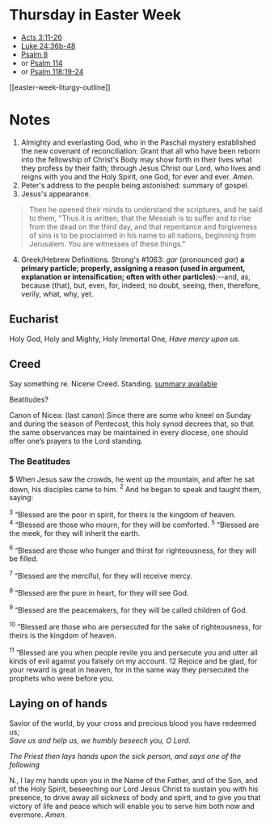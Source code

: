 # Thursday in Easter Week
- [Acts 3:11-26](https://www.lectionarypage.net/YearABC/Easter/EasThur.html#ot1)
- [Luke 24:36b-48](https://www.lectionarypage.net/YearABC/Easter/EasThur.html#gsp1)
- [Psalm 8](https://www.lectionarypage.net/YearABC/Easter/EasThur.html#ps1)
- or [Psalm 114](https://www.lectionarypage.net/YearABC/Easter/EasThur.html#ps2)
- or [Psalm 118:19-24](https://www.lectionarypage.net/YearABC/Easter/EasThur.html#ps3)

[[easter-week-liturgy-outline]]
# Notes
1. Almighty and everlasting God, who in the Paschal mystery established the new covenant of reconciliation: Grant that all who have been reborn into the fellowship of Christ's Body may show forth in their lives what they profess by their faith; through Jesus Christ our Lord, who lives and reigns with you and the Holy Spirit, one God, for ever and ever. _Amen._
2. Peter's address to the people being astonished: summary of gospel.
3. Jesus's appearance.  

> Then he opened their minds to understand the scriptures, and he said to them, "Thus it is written, that the Messiah is to suffer and to rise from the dead on the third day, and that repentance and forgiveness of sins is to be proclaimed in his name to all nations, beginning from Jerusalem. You are witnesses of these things."

4. Greek/Hebrew Definitions. Strong's #1063: *gar* (pronounced *gar*) **a primary particle; properly, assigning a reason (used in argument, explanation or intensification; often with other particles)**:--and, as, because (that), but, even, for, indeed, no doubt, seeing, then, therefore, verily, what, why, yet.
## Eucharist
Holy God,
Holy and Mighty,
Holy Immortal One,
_Have mercy upon us._
## Creed
Say something re. Nicene Creed. Standing. [summary available](https://www.fourthcentury.com/nicaea-325-canons/)

Beatitudes?

Canon of Nicea: (last canon) Since there are some who kneel on Sunday and during the season of Pentecost, this holy synod decrees that, so that the same observances may be maintained in every diocese, one should offer one’s prayers to the Lord standing.

### The Beatitudes

**5** When Jesus saw the crowds, he went up the mountain, and after he sat down, his disciples came to him. $^2$ And he began to speak and taught them, saying:

<sup>3</sup> “Blessed are the poor in spirit, for theirs is the kingdom of heaven.
$^4$ “Blessed are those who mourn, for they will be comforted.
$^5$ “Blessed are the meek, for they will inherit the earth.

$^6$ “Blessed are those who hunger and thirst for righteousness, for they will be filled.

$^7$ “Blessed are the merciful, for they will receive mercy.

$^8$ “Blessed are the pure in heart, for they will see God.

$^9$ “Blessed are the peacemakers, for they will be called children of God.

<sup>10</sup> “Blessed are those who are persecuted for the sake of righteousness, for theirs is the kingdom of heaven.

<sup>11</sup> “Blessed are you when people revile you and persecute you and utter all kinds of evil against you falsely on my account. 12 Rejoice and be glad, for your reward is great in heaven, for in the same way they persecuted the prophets who were before you.
## Laying on of hands

Savior of the world, by your cross and precious blood you have redeemed us;  
_Save us and help us, we humbly beseech you, O Lord._

_The Priest then lays hands upon the sick person, and says one of the following_

N., I lay my hands upon you in the Name of the Father, and of the Son, and of the Holy Spirit, beseeching our Lord Jesus Christ to sustain you with his presence, to drive away all sickness of body and spirit, and to give you that victory of life and peace which will enable you to serve him both now and evermore. _Amen._